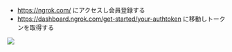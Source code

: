 - https://ngrok.com/ にアクセスし会員登録する
- https://dashboard.ngrok.com/get-started/your-authtoken に移動しトークンを取得する

![](https://imgur.com/12QkB5f.png)

